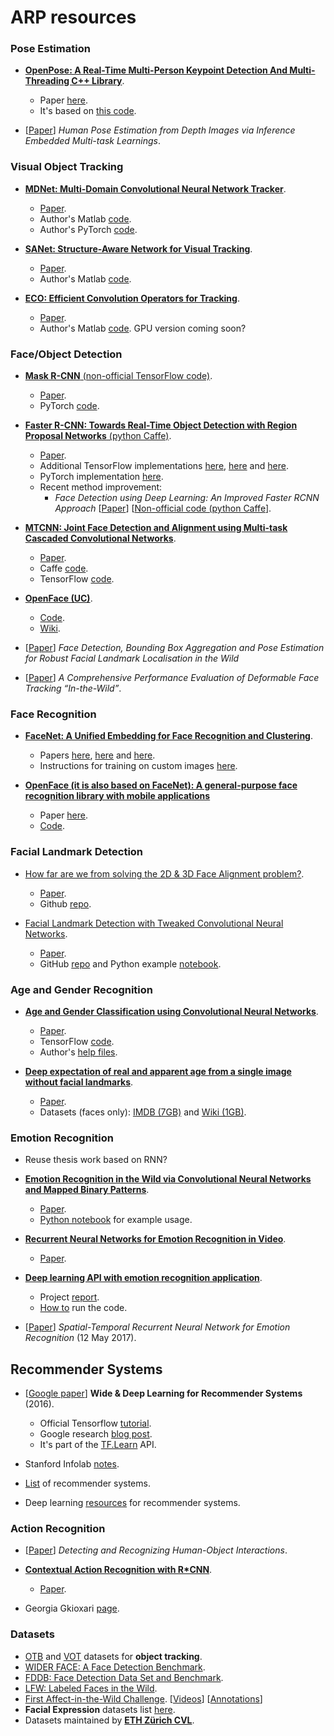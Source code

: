 # ARP resources

### Pose Estimation
- [**OpenPose: A Real-Time Multi-Person Keypoint Detection And Multi-Threading C++ Library**](https://github.com/CMU-Perceptual-Computing-Lab/openpose).
  - Paper [here](https://arxiv.org/abs/1611.08050).
  - It's based on [this code](https://github.com/ZheC/Realtime_Multi-Person_Pose_Estimation).

- [[Paper](https://arxiv.org/abs/1608.03932)] *Human Pose Estimation from Depth Images via Inference Embedded Multi-task Learnings*.

### Visual Object Tracking
- [**MDNet: Multi-Domain Convolutional Neural Network Tracker**](http://cvlab.postech.ac.kr/research/mdnet/).
  - [Paper](https://arxiv.org/pdf/1510.07945v2.pdf).
  - Author's Matlab [code](https://github.com/HyeonseobNam/MDNet).
  - Author's PyTorch [code](https://github.com/HyeonseobNam/py-MDNet).
  
- [**SANet: Structure-Aware Network for Visual Tracking**](http://www.dabi.temple.edu/~hbling/code/SANet/SANet.html).
  - [Paper](http://www.dabi.temple.edu/~hbling/publication/SANet.pdf).
  - Author's Matlab [code](http://www.dabi.temple.edu/~hbling/code/SANet/sanet_code.zip).
  
- [**ECO: Efficient Convolution Operators for Tracking**](http://www.cvl.isy.liu.se/research/objrec/visualtracking/ecotrack/index.html).
  - [Paper](https://arxiv.org/pdf/1611.09224v1.pdf).
  - Author's Matlab [code](https://github.com/martin-danelljan/ECO). GPU version coming soon?

### Face/Object Detection
- [**Mask R-CNN** (non-official TensorFlow code)](https://github.com/CharlesShang/FastMaskRCNN).
  - [Paper](https://arxiv.org/abs/1703.06870).
  - PyTorch [code](https://github.com/felixgwu/mask_rcnn_pytorch).

- [**Faster R-CNN: Towards Real-Time Object Detection with Region Proposal Networks** (python Caffe)](https://github.com/rbgirshick/py-faster-rcnn).
  - [Paper](https://arxiv.org/abs/1506.01497).
  - Additional TensorFlow implementations [here](https://github.com/CharlesShang/TFFRCNN), [here](https://github.com/endernewton/tf-faster-rcnn) and [here](https://github.com/smallcorgi/Faster-RCNN_TF).
  - PyTorch implementation [here](https://github.com/longcw/faster_rcnn_pytorch).
  - Recent method improvement: 
    - *Face Detection using Deep Learning: An Improved Faster RCNN Approach* [[Paper](https://arxiv.org/abs/1701.08289)] [[Non-official code (python Caffe](https://github.com/playerkk/face-py-faster-rcnn)].

- [**MTCNN: Joint Face Detection and Alignment using Multi-task Cascaded Convolutional Networks**](https://kpzhang93.github.io/MTCNN_face_detection_alignment/index.html). 
  - [Paper](https://arxiv.org/abs/1604.02878). 
  - Caffe [code](https://github.com/kpzhang93/MTCNN_face_detection_alignment). 
  - TensorFlow [code](https://github.com/davidsandberg/facenet/tree/master/src/align).
  
- [**OpenFace (UC)**](http://www.cl.cam.ac.uk/research/rainbow/projects/openface/).
  - [Code](https://github.com/TadasBaltrusaitis/OpenFace).
  - [Wiki](https://github.com/TadasBaltrusaitis/OpenFace/wiki).

- [[Paper](https://arxiv.org/abs/1705.02402v1)] *Face Detection, Bounding Box Aggregation and Pose Estimation for Robust Facial Landmark Localisation in the Wild*
- [[Paper](https://ibug.doc.ic.ac.uk/media/uploads/documents/ijcv_deformable_tracking_review.pdf)] *A Comprehensive Performance Evaluation of Deformable Face Tracking “In-the-Wild”*.

### Face Recognition
- [**FaceNet: A Unified Embedding for Face Recognition and Clustering**](https://github.com/davidsandberg/facenet). 
  - Papers [here](https://arxiv.org/abs/1503.03832), [here](http://ydwen.github.io/papers/WenECCV16.pdf) and [here](http://www.robots.ox.ac.uk/~vgg/publications/2015/Parkhi15/parkhi15.pdf). 
  - Instructions for training on custom images [here](https://github.com/davidsandberg/facenet/wiki/Train-a-classifier-on-own-images).

- [**OpenFace (it is also based on FaceNet): A general-purpose face recognition library with mobile applications**](http://cmusatyalab.github.io/openface/)
  - Paper [here](http://elijah.cs.cmu.edu/DOCS/CMU-CS-16-118.pdf).
  - [Code](https://github.com/cmusatyalab/openface/).

### Facial Landmark Detection
- [How far are we from solving the 2D & 3D Face Alignment problem?](https://www.adrianbulat.com/face-alignment).
  - [Paper](https://arxiv.org/pdf/1703.07332.pdf).
  - Github [repo](https://github.com/1adrianb/2D-and-3D-face-alignment).

- [Facial Landmark Detection with Tweaked Convolutional Neural Networks](http://www.openu.ac.il/home/hassner/projects/tcnn_landmarks/).
  - [Paper](http://arxiv.org/abs/1511.04031).
  - GitHub [repo](https://github.com/ishay2b/VanillaCNN) and Python example [notebook](https://github.com/ishay2b/VanillaCNN/blob/master/python/VanillaNoteBook.ipynb).

### Age and Gender Recognition
- [**Age and Gender Classification using Convolutional Neural Networks**](http://www.openu.ac.il/home/hassner/projects/cnn_agegender/).
  - [Paper](http://www.openu.ac.il/home/hassner/projects/cnn_agegender/CNN_AgeGenderEstimation.pdf).
  - TensorFlow [code](https://github.com/dpressel/rude-carnie). 
  - Author's [help files](https://github.com/GilLevi/AgeGenderDeepLearning). 

- [**Deep expectation of real and apparent age from a single image without facial landmarks**](https://data.vision.ee.ethz.ch/cvl/rrothe/imdb-wiki/). 
  - [Paper](https://www.vision.ee.ethz.ch/en/publications/papers/articles/eth_biwi_01299.pdf).
  - Datasets (faces only): [IMDB (7GB)](https://data.vision.ee.ethz.ch/cvl/rrothe/imdb-wiki/static/imdb_crop.tar) and [Wiki (1GB)](https://data.vision.ee.ethz.ch/cvl/rrothe/imdb-wiki/static/wiki_crop.tar).

### Emotion Recognition
- Reuse thesis work based on RNN?
- [**Emotion Recognition in the Wild via Convolutional Neural Networks and Mapped Binary Patterns**](http://www.openu.ac.il/home/hassner/projects/cnn_emotions/).
  - [Paper](http://www.openu.ac.il/home/hassner/projects/cnn_emotions/LeviHassnerICMI15.pdf).
  - [Python notebook](http://nbviewer.ipython.org/urls/dl.dropboxusercontent.com/u/38822310/DemoDir/EmotiW_Demo.ipynb) for example usage.
- [**Recurrent Neural Networks for Emotion Recognition in Video**](https://github.com/saebrahimi/Emotion-Recognition-RNN).
  - [Paper](http://www-etud.iro.umontreal.ca/~michals/pdf/emotion_rnns.pdf).
- [**Deep learning API with emotion recognition application**](https://github.com/mihaelacr/pydeeplearn).
  - Project [report](http://www.doc.ic.ac.uk/teaching/distinguished-projects/2014/mrosca.pdf).
  - [How to](https://github.com/mihaelacr/pydeeplearn/blob/master/code/webcam-emotion-recognition/Readme.md) run the code.
  
- [[Paper](https://arxiv.org/abs/1705.04515v1)] *Spatial-Temporal Recurrent Neural Network for Emotion Recognition* (12 May 2017).

## Recommender Systems
- [[Google paper](https://arxiv.org/abs/1606.07792v1)] **Wide & Deep Learning for Recommender Systems** (2016).
  - Official Tensorflow [tutorial](https://www.tensorflow.org/versions/r0.10/tutorials/wide_and_deep/).
  - Google research [blog post](https://research.googleblog.com/2016/06/wide-deep-learning-better-together-with.html).
  - It's part of the [TF.Learn](https://github.com/tensorflow/tensorflow/tree/master/tensorflow/contrib/learn/python/learn) API.

- Stanford Infolab [notes](http://infolab.stanford.edu/~ullman/mmds/ch9.pdf).

- [List](https://github.com/grahamjenson/list_of_recommender_systems) of recommender systems.

- Deep learning [resources](https://github.com/robi56/Deep-Learning-for-Recommendation-Systems) for recommender systems.

### Action Recognition
- [[Paper](https://arxiv.org/abs/1704.07333)] *Detecting and Recognizing Human-Object Interactions*.

- [**Contextual Action Recognition with R\*CNN**](https://github.com/gkioxari/RstarCNN).
  - [Paper](https://arxiv.org/abs/1505.01197).

- Georgia Gkioxari [page](https://people.eecs.berkeley.edu/~gkioxari/).

### Datasets
- [OTB](http://cvlab.hanyang.ac.kr/tracker_benchmark/datasets.html) and [VOT](http://www.votchallenge.net/) datasets for **object tracking**.
- [WIDER FACE: A Face Detection Benchmark](http://mmlab.ie.cuhk.edu.hk/projects/WIDERFace/).
- [FDDB: Face Detection Data Set and Benchmark](http://vis-www.cs.umass.edu/fddb/).
- [LFW: Labeled Faces in the Wild](http://vis-www.cs.umass.edu/lfw/).
- [First Affect-in-the-Wild Challenge](https://ibug.doc.ic.ac.uk/resources). [[Videos](https://www.dropbox.com/s/uv3oq7qtyb4qxzi/train.zip?dl=1)] [[Annotations](https://www.dropbox.com/s/3ydatoxj5tirc37/cvpr_mean_annotations_train.zip?dl=1)]
- **Facial Expression** datasets list [here](https://en.wikipedia.org/wiki/Facial_expression_databases).
- Datasets maintained by [**ETH Zürich CVL**](http://www.vision.ee.ethz.ch/en/datasets/). 
